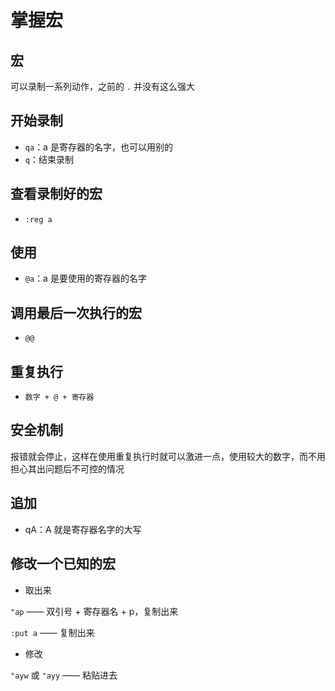 # 掌握宏

## 宏

可以录制一系列动作，之前的 `.` 并没有这么强大

## 开始录制

- `qa`：a 是寄存器的名字，也可以用别的
- `q`：结束录制

## 查看录制好的宏

- `:reg a`

## 使用

- `@a`：a 是要使用的寄存器的名字

## 调用最后一次执行的宏

- `@@`

## 重复执行

- `数字 + @ + 寄存器`

## 安全机制

报错就会停止，这样在使用重复执行时就可以激进一点，使用较大的数字，而不用担心其出问题后不可控的情况

## 追加

- qA：A 就是寄存器名字的大写

## 修改一个已知的宏

- 取出来

`"ap` —— 双引号 + 寄存器名 + p，复制出来

`:put a` —— 复制出来

- 修改

`"ayw` 或 `"ayy` —— 粘贴进去
